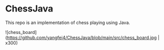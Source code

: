 # ChessJava
This repo is an implementation of chess playing using Java.

![chess_board](https://github.com/yangfei4/ChessJava/blob/main/src/chess_board.jpg | x300)
